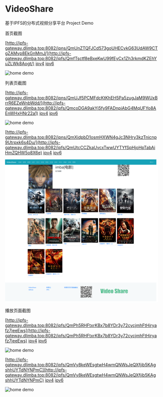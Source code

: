 # VideoShare
基于IPFS的分布式视频分享平台
Project Demo

首页截图

[http://ipfs-gateway.dlimba.top:8082/ipns/QmUnZTQFJCd573goUHECvkG63UdAW9CTgZAMvp8EkGnMmJ/](http://ipfs-gateway.dlimba.top:8082/ipfs/QmfTsctf8eBxeKwU99fEyCx1Zh3rkmdKZEhYuZLWk8Aogt/) [ipv4](https://ninetailed.ninja/ipfs/QmfTsctf8eBxeKwU99fEyCx1Zh3rkmdKZEhYuZLWk8Aogt/) [ipv6](https://gateway.ipfs.io/ipfs/QmfTsctf8eBxeKwU99fEyCx1Zh3rkmdKZEhYuZLWk8Aogt/) 

![home demo](demo/demo-home.png)

列表页截图

[http://ipfs-gateway.dlimba.top:8082/ipns/QmUJf5PCMFdcKtKhEH5Pa5zugJaM9WUxBrrR6EZeWnbWdd/](http://ipfs-gateway.dlimba.top:8082/ipfs/QmcoDGA9akYj5fy9FADnpiAbG4MqUFYo8AEnWHxHNr22a1) [ipv4](https://ninetailed.ninja/ipfs/QmcoDGA9akYj5fy9FADnpiAbG4MqUFYo8AEnWHxHNr22a1) [ipv6](https://gateway.ipfs.io/ipfs/QmcoDGA9akYj5fy9FADnpiAbG4MqUFYo8AEnWHxHNr22a1) 

![home demo](demo/demo-list1.png)

[http://ipfs-gateway.dlimba.top:8082/ipns/QmXidpbD1osmHXWN4gJc3NHry3kzTnicnp9Utrpxk6s4Du/](http://ipfs-gateway.dlimba.top:8082/ipfs/QmUtcCCZkaUvcxTwwUYTYfSpHjoHpTabAiHmZQHW5o8X6e) [ipv4](https://ninetailed.ninja/ipfs/QmUtcCCZkaUvcxTwwUYTYfSpHjoHpTabAiHmZQHW5o8X6e) [ipv6](https://gateway.ipfs.io/ipfs/QmUtcCCZkaUvcxTwwUYTYfSpHjoHpTabAiHmZQHW5o8X6e)

![home demo](demo/demo-list2.png)

播放页面截图

[http://ipfs-gateway.dlimba.top:8082/ipfs/QmPh5RHFtxrKBx7b8YDr3y72cycjmhFtHiryafz7jeeEws](http://ipfs-gateway.dlimba.top:8082/ipfs/QmPh5RHFtxrKBx7b8YDr3y72cycjmhFtHiryafz7jeeEws) [ipv4](https://ninetailed.ninja/ipns/QmPh5RHFtxrKBx7b8YDr3y72cycjmhFtHiryafz7jeeEws) [ipv6](https://gateway.ipfs.io/ipns/QmPh5RHFtxrKBx7b8YDr3y72cycjmhFtHiryafz7jeeEws) 

![home demo](demo/demo-player1.png)

[http://ipfs-gateway.dlimba.top:8082/ipfs/QmVy8keWEsgtwH4wmQNWsJeQXfjib5KAgshhUYTdNYNPmC](http://ipfs-gateway.dlimba.top:8082/ipfs/QmVy8keWEsgtwH4wmQNWsJeQXfjib5KAgshhUYTdNYNPmC) [ipv4](https://ninetailed.ninja/ipfs/QmVy8keWEsgtwH4wmQNWsJeQXfjib5KAgshhUYTdNYNPmC) [ipv6](https://gateway.ipfs.io/ipfs/QmVy8keWEsgtwH4wmQNWsJeQXfjib5KAgshhUYTdNYNPmC) 

![home demo](demo/demo-player2.png)